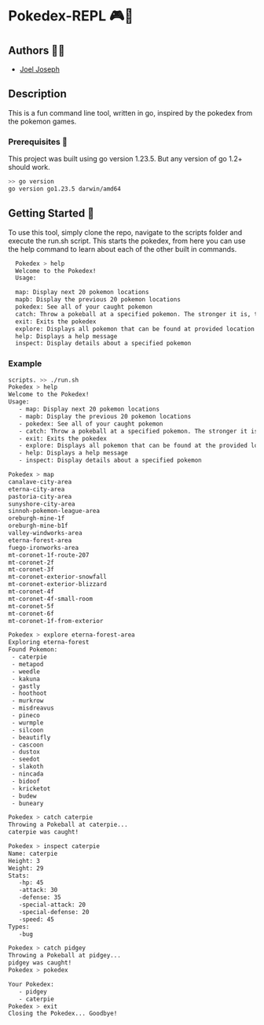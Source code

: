 # Pokedex-REPL 🎮🦖

## Authors 🙋‍♂️

- [Joel Joseph](https://www.github.com/joeljosephwebdev)

## Description

This is a fun command line tool, written in go, inspired by the pokedex from the pokemon games.

### Prerequisites 🚀

This project was built using go version 1.23.5. But any version of go 1.2+ should work.

```sh
>> go version
go version go1.23.5 darwin/amd64
```

## Getting Started 💫

To use this tool, simply clone the repo, navigate to the scripts folder and execute the run.sh script. This starts the pokedex, from here you can use the help command to learn about each of the other built in commands.

```sh
  Pokedex > help
  Welcome to the Pokedex!
  Usage:

  map: Display next 20 pokemon locations
  mapb: Display the previous 20 pokemon locations
  pokedex: See all of your caught pokemon
  catch: Throw a pokeball at a specified pokemon. The stronger it is, the harder it is to catch!
  exit: Exits the pokedex
  explore: Displays all pokemon that can be found at provided location.
  help: Displays a help message
  inspect: Display details about a specified pokemon
```

### Example 
```sh
scripts. >> ./run.sh 
Pokedex > help
Welcome to the Pokedex!
Usage:
   - map: Display next 20 pokemon locations
   - mapb: Display the previous 20 pokemon locations
   - pokedex: See all of your caught pokemon
   - catch: Throw a pokeball at a specified pokemon. The stronger it is, the harder it is to catch!
   - exit: Exits the pokedex
   - explore: Displays all pokemon that can be found at the provided location.
   - help: Displays a help message
   - inspect: Display details about a specified pokemon

Pokedex > map
canalave-city-area
eterna-city-area
pastoria-city-area
sunyshore-city-area
sinnoh-pokemon-league-area
oreburgh-mine-1f
oreburgh-mine-b1f
valley-windworks-area
eterna-forest-area
fuego-ironworks-area
mt-coronet-1f-route-207
mt-coronet-2f
mt-coronet-3f
mt-coronet-exterior-snowfall
mt-coronet-exterior-blizzard
mt-coronet-4f
mt-coronet-4f-small-room
mt-coronet-5f
mt-coronet-6f
mt-coronet-1f-from-exterior

Pokedex > explore eterna-forest-area
Exploring eterna-forest
Found Pokemon:
 - caterpie
 - metapod
 - weedle
 - kakuna
 - gastly
 - hoothoot
 - murkrow
 - misdreavus
 - pineco
 - wurmple
 - silcoon
 - beautifly
 - cascoon
 - dustox
 - seedot
 - slakoth
 - nincada
 - bidoof
 - kricketot
 - budew
 - buneary

Pokedex > catch caterpie
Throwing a Pokeball at caterpie...
caterpie was caught!

Pokedex > inspect caterpie
Name: caterpie
Height: 3
Weight: 29
Stats:
   -hp: 45
   -attack: 30
   -defense: 35
   -special-attack: 20
   -special-defense: 20
   -speed: 45
Types:
   -bug

Pokedex > catch pidgey
Throwing a Pokeball at pidgey...
pidgey was caught!
Pokedex > pokedex

Your Pokedex: 
   - pidgey
   - caterpie
Pokedex > exit
Closing the Pokedex... Goodbye!
```
